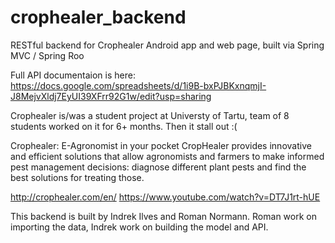 # crophealer_backend
RESTful backend for Crophealer Android app and web page, built via Spring MVC / Spring Roo 

Full API documentaion is here:
https://docs.google.com/spreadsheets/d/1i9B-bxPJBKxnqmjI-J8MejvXldj7EyUI39XFrr92G1w/edit?usp=sharing



Crophealer is/was a student project at Universty of Tartu, team of 8 students worked on it for 6+ months. 
Then it stall out :(

Crophealer: E-Agronomist in your pocket
CropHealer provides innovative and efficient solutions that allow agronomists and farmers to make informed pest management decisions: diagnose different plant pests and find the best solutions for treating those.

http://crophealer.com/en/
https://www.youtube.com/watch?v=DT7J1rt-hUE



This backend is built by Indrek Ilves and Roman Normann.
Roman work on importing the data, Indrek work on building the model and API. 
